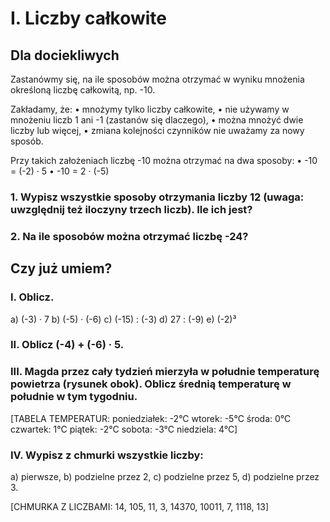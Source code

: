 # I. Liczby całkowite

## Dla dociekliwych

Zastanówmy się, na ile sposobów można otrzymać w wyniku mnożenia określoną liczbę całkowitą, np. -10.

Zakładamy, że:
• mnożymy tylko liczby całkowite,
• nie używamy w mnożeniu liczb 1 ani -1 (zastanów się dlaczego),
• można mnożyć dwie liczby lub więcej,
• zmiana kolejności czynników nie uważamy za nowy sposób.

Przy takich założeniach liczbę -10 można otrzymać na dwa sposoby:
• -10 = (-2) · 5
• -10 = 2 · (-5)

### 1. Wypisz wszystkie sposoby otrzymania liczby 12 (uwaga: uwzględnij też iloczyny trzech liczb). Ile ich jest?

### 2. Na ile sposobów można otrzymać liczbę -24?

## Czy już umiem?

### I. Oblicz.
a) (-3) · 7
b) (-5) · (-6)
c) (-15) : (-3)
d) 27 : (-9)
e) (-2)³

### II. Oblicz (-4) + (-6) · 5.

### III. Magda przez cały tydzień mierzyła w południe temperaturę powietrza (rysunek obok). Oblicz średnią temperaturę w południe w tym tygodniu.

[TABELA TEMPERATUR:
poniedziałek: -2°C
wtorek: -5°C
środa: 0°C
czwartek: 1°C
piątek: -2°C
sobota: -3°C
niedziela: 4°C]

### IV. Wypisz z chmurki wszystkie liczby:
a) pierwsze,
b) podzielne przez 2,
c) podzielne przez 5,
d) podzielne przez 3.

[CHMURKA Z LICZBAMI: 14, 105, 11, 3, 14370, 10011, 7, 1118, 13]